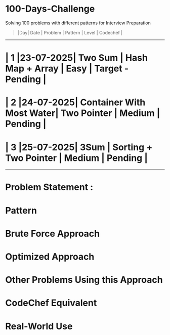 # 100-Days-Challenge
Solving 100 problems with different patterns for Interview Preparation

>|Day|   Date   |    Problem    |       Pattern        |   Level   |       Codechef          |     
-----------------------------------------------------------------------------------------------------------------------------
# | 1 |23-07-2025| Two Sum       | Hash Map + Array     |   Easy    | Target - Pending        |
# | 2 |24-07-2025| Container With Most Water| Two Pointer | Medium |     Pending    |                            
# | 3 |25-07-2025| 3Sum | Sorting + Two Pointer | Medium | Pending | 

























----------------------------------------------------------------

# Problem Statement : 



# Pattern


# Brute Force Approach


# Optimized Approach


# Other Problems Using this Approach


# CodeChef Equivalent


# Real-World Use
